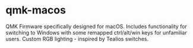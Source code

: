 # qmk-macos
QMK Firmware specifically designed for macOS. Includes functionality for switching to Windows with some 
remapped ctrl/alt/win keys for unfamiliar users. Custom RGB lighting - inspired by Tealios switches.
